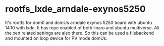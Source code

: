 # rootfs_lxde_arndale-exynos5250
It's rootfs for dom0 and domUs arndale exynos 5250 board with ubuntu 14.10 with lxde. It has repo enabled of both linaro and ubuntu multiverse. All the xen related settings are also there. So this can be used a filebackend and mounted on loop device for PV mode domUs.
